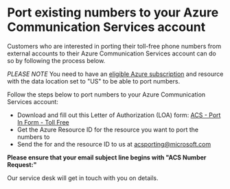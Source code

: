 # Port existing numbers to your Azure Communication Services account

Customers who are interested in porting their toll-free phone numbers from external accounts to their Azure Communication Services account can do so by following the process below. 

*PLEASE NOTE* You need to have an [eligible Azure subscription](https://docs.microsoft.com/azure/communication-services/concepts/telephony-sms/plan-solution#azure-subscriptions-eligibility) and resource with the data location set to "US" to be able to port numbers. 

Follow the steps below to port numbers to your Azure Communication Services account:
- Download and fill out this Letter of Authorization (LOA) form: [ACS - Port In Form - Toll Free]()
- Get the Azure Resource ID for the resource you want to port the numbers to
- Send the for and the resource ID to us at acsporting@microsoft.com  

**Please ensure that your email subject line begins with "ACS Number Request:"**


Our service desk will get in touch with you on details. 
